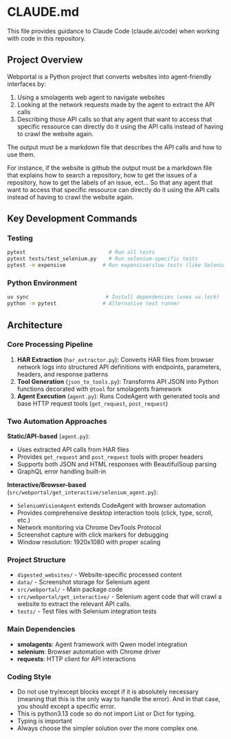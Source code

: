 # CLAUDE.md

This file provides guidance to Claude Code (claude.ai/code) when working with code in this repository.

## Project Overview

Webportal is a Python project that converts websites into agent-friendly interfaces by:
1. Using a smolagents web agent to navigate websites
2. Looking at the network requests made by the agent to extract the API calls
3. Describing those API calls so that any agent that want to access that specific ressource can directly do it using the API calls instead of having to crawl the website again.

The output must be a markdown file that describes the API calls and how to use them. 

For instance, if the website is github the output must be a markdown file that explains how to search a repository, how to get the issues of a repository, how to get the labels of an issue, ect... So that any agent that want to access that specific ressource can directly do it using the API calls instead of having to crawl the website again.

## Key Development Commands

### Testing
```bash
pytest                           # Run all tests
pytest tests/test_selenium.py    # Run selenium-specific tests
pytest -m expensive            # Run expensive/slow tests (like Selenium)
```

### Python Environment
```bash
uv sync                         # Install dependencies (uses uv.lock)
python -m pytest               # Alternative test runner
```


## Architecture

### Core Processing Pipeline
1. **HAR Extraction** (`har_extractor.py`): Converts HAR files from browser network logs into structured API definitions with endpoints, parameters, headers, and response patterns
2. **Tool Generation** (`json_to_tools.py`): Transforms API JSON into Python functions decorated with `@tool` for smolagents framework
3. **Agent Execution** (`agent.py`): Runs CodeAgent with generated tools and base HTTP request tools (`get_request`, `post_request`)

### Two Automation Approaches

**Static/API-based** (`agent.py`):
- Uses extracted API calls from HAR files
- Provides `get_request` and `post_request` tools with proper headers
- Supports both JSON and HTML responses with BeautifulSoup parsing
- GraphQL error handling built-in

**Interactive/Browser-based** (`src/webportal/get_interactive/selenium_agent.py`):
- `SeleniumVisionAgent` extends CodeAgent with browser automation
- Provides comprehensive desktop interaction tools (click, type, scroll, etc.)
- Network monitoring via Chrome DevTools Protocol
- Screenshot capture with click markers for debugging
- Window resolution: 1920x1080 with proper scaling

### Project Structure
- `digested_websites/` - Website-specific processed content
- `data/` - Screenshot storage for Selenium agent
- `src/webportal/` - Main package code
- `src/webportal/get_interactive/` - Selenium agent code that will crawl a website to extract the relevant API calls. 
- `tests/` - Test files with Selenium integration tests

### Main Dependencies
- **smolagents**: Agent framework with Qwen model integration
- **selenium**: Browser automation with Chrome driver
- **requests**: HTTP client for API interactions

### Coding Style
- Do not use try/except blocks except if it is absolutely necessary (meaning that this is the only way to handle the error). And in that case, you should except a specific error.
- This is python3.13 code so do not import List or Dict for typing. 
- Typing is important
- Always choose the simpler solution over the more complex one. 
